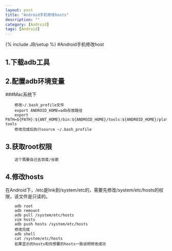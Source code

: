 ```yaml
---
layout: post
title: "Android手机修改hosts"
description: ""
category: [Android]
tags: [Android]
---
```

{% include JB/setup %}
#Android手机修改host

## 1.下载adb工具

## 2.配置adb环境变量

###Mac系统下
		
		修改~/.bash_profile文件
		export ANDROID_HOME=adb存放路径
		export PATH=${PATH}:${ANT_HOME}/bin:${ANDROID_HOME}/tools:${ANDROID_HOME}/platform-tools
		修改完成后执行source ~/.bash_profile

## 3.获取root权限
		
		这个需要自己去百度/谷歌

## 4.修改hosts
		
在Android下，/etc是link到/system/etc的，需要先修改/system/etc/hosts的权限，该文件是只读的。

		adb root
		adb remount
		adb pull /system/etc/hosts
		vim hosts
		adb push hosts /system/etc/hosts
		修改完成
		adb shell
		cat /system/etc/hosts
		如果显示的hosts和你想要的hosts一致说明修改成功
